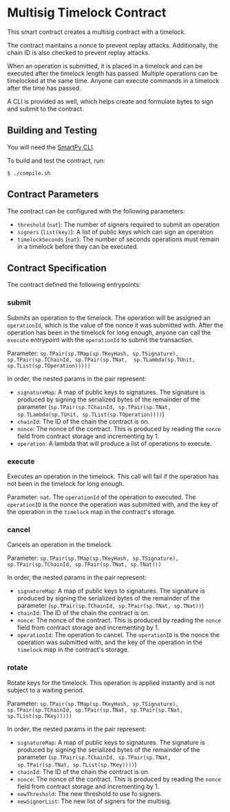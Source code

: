# Multisig Timelock Contract

This smart contract creates a multisig contract with a timelock. 

The contract maintains a nonce to prevent replay attacks. Additionally, the chain ID is also checked to prevent replay attacks. 

When an operation is submitted, it is placed in a timelock and can be executed after the timelock length has passed. Multiple operations can be timelocked at the same time. Anyone can execute commands in a timelock after the time has passed.

A CLI is provided as well, which helps create and formulate bytes to sign and submit to the contract.

## Building and Testing

You will need the [SmartPy CLI](https://smartpy.io).

To build and test the contract, run:
```
$ ./compile.sh
```

## Contract Parameters

The contract can be configured with the following parameters:
- `threshold` (`nat`): The number of signers required to submit an operation
- `signers` (`list(key)`): A list of public keys which can sign an operation
- `timelockSeconds` (`nat`): The number of seconds operations must remain in a timelock before they can be executed. 

## Contract Specification

The contract defined the following entrypoints:

### submit

Submits an operation to the timelock. The operation will be assigned an `operationId`, which is the value of the nonce it was submitted with. After the operation has been in the timelock for long enough, anyone can call the `execute` entrypoint with the `operationId` to submit the transaction.

Parameter: `sp.TPair(sp.TMap(sp.TKeyHash, sp.TSignature), sp.TPair(sp.TChainId, sp.TPair(sp.TNat,  sp.TLambda(sp.TUnit, sp.TList(sp.TOperation)))))`

In order, the nested params in the pair represent:
- `signatureMap`: A map of public keys to signatures. The signature is produced by signing the serialized bytes of the remainder of the parameter (`sp.TPair(sp.TChainId, sp.TPair(sp.TNat,  sp.TLambda(sp.TUnit, sp.TList(sp.TOperation))))`)
- `chainId`: The ID of the chain the contract is on.
- `nonce`: The nonce of the contract. This is produced by reading the `nonce` field from contract storage and incrementing by 1.
- `operation`: A lambda that will produce a list of operations to execute.

### execute

Executes an operation in the timelock. This call will fail if the operation has not been in the timelock for long enough.

Parameter: `nat`. The `operationId` of the operation to executed. The `operationID` is the nonce the operation was submitted with, and the key of the operation in the `timelock` map in the contract's storage.

### cancel

Cancels an operation in the timelock.

Parameter: `sp.TPair(sp.TMap(sp.TKeyHash, sp.TSignature), sp.TPair(sp.TChainId, sp.TPair(sp.TNat, sp.TNat)))`

In order, the nested params in the pair represent:
- `signatureMap`: A map of public keys to signatures. The signature is produced by signing the serialized bytes of the remainder of the parameter (`sp.TPair(sp.TChainId, sp.TPair(sp.TNat, sp.TNat))`)
- `chainId`: The ID of the chain the contract is on.
- `nonce`: The nonce of the contract. This is produced by reading the `nonce` field from contract storage and incrementing by 1.
- `operationId`: The operation to cancel. The `operationID` is the nonce the operation was submitted with, and the key of the operation in the `timelock` map in the contract's storage.

### rotate

Rotate keys for the timelock. This operation is applied instantly and is not subject to a waiting period.

Parameter: `sp.TPair(sp.TMap(sp.TKeyHash, sp.TSignature), sp.TPair(sp.TChainId, sp.TPair(sp.TNat, sp.TPair(sp.TNat, sp.TList(sp.TKey)))))`

In order, the nested params in the pair represent:
- `signatureMap`: A map of public keys to signatures. The signature is produced by signing the serialized bytes of the remainder of the parameter (`sp.TPair(sp.TChainId, sp.TPair(sp.TNat, sp.TPair(sp.TNat, sp.TList(sp.TKey))))`)
- `chainId`: The ID of the chain the contract is on.
- `nonce`: The nonce of the contract. This is produced by reading the `nonce` field from contract storage and incrementing by 1.
- `newThreshold`: The new threshold to use fo signers.
- `newSignerList`: The new list of signers for the multisig.
